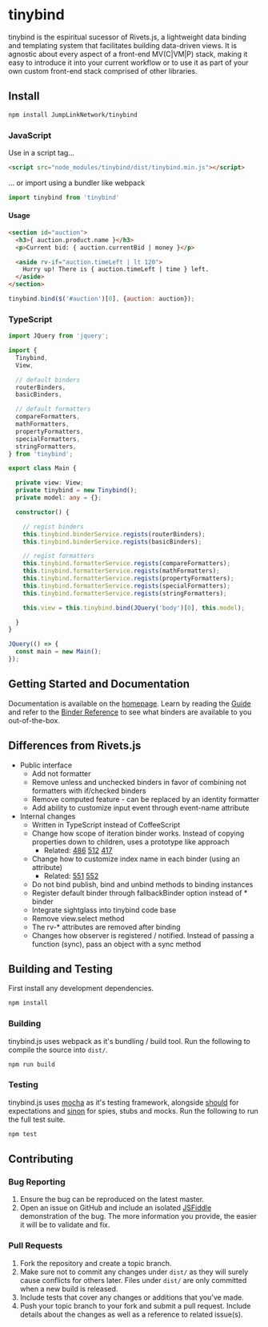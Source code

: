 # tinybind

tinybind is the espiritual sucessor of Rivets.js, a lightweight data binding and templating system that facilitates building data-driven views. It is agnostic about every aspect of a front-end MV(C|VM|P) stack, making it easy to introduce it into your current workflow or to use it as part of your own custom front-end stack comprised of other libraries.

## Install

```bash
npm install JumpLinkNetwork/tinybind
```

### JavaScript

Use in a script tag...

```html
<script src="node_modules/tinybind/dist/tinybind.min.js"></script>
```

... or import using a bundler like webpack

```javascript
import tinybind from 'tinybind'
```

#### Usage

```html
<section id="auction">
  <h3>{ auction.product.name }</h3>
  <p>Current bid: { auction.currentBid | money }</p>

  <aside rv-if="auction.timeLeft | lt 120">
    Hurry up! There is { auction.timeLeft | time } left.
  </aside>
</section>
```

```javascript
tinybind.bind($('#auction')[0], {auction: auction});
```

### TypeScript

```typescript
import JQuery from 'jquery';

import {
  Tinybind,
  View,

  // default binders
  routerBinders,
  basicBinders,

  // default formatters
  compareFormatters,
  mathFormatters,
  propertyFormatters,
  specialFormatters,
  stringFormatters,
} from 'tinybind';

export class Main {

  private view: View;
  private tinybind = new Tinybind();
  private model: any = {};

  constructor() {

    // regist binders
    this.tinybind.binderService.regists(routerBinders);
    this.tinybind.binderService.regists(basicBinders);

    // regist formatters
    this.tinybind.formatterService.regists(compareFormatters);
    this.tinybind.formatterService.regists(mathFormatters);
    this.tinybind.formatterService.regists(propertyFormatters);
    this.tinybind.formatterService.regists(specialFormatters);
    this.tinybind.formatterService.regists(stringFormatters);

    this.view = this.tinybind.bind(JQuery('body')[0], this.model);

  }
}

JQuery(() => {
  const main = new Main();
});
```

## Getting Started and Documentation

Documentation is available on the [homepage](http://blikblum.github.io/tinybind/). Learn by reading the [Guide](http://blikblum.github.io/tinybind/docs/guide/) and refer to the [Binder Reference](http://blikblum.github.io/tinybind/docs/reference/) to see what binders are available to you out-of-the-box.

## Differences from Rivets.js

* Public interface
  * Add not formatter
  * Remove unless and unchecked binders in favor of combining not formatters with if/checked binders
  * Remove computed feature - can be replaced by an identity formatter
  * Add ability to customize input event through event-name attribute
* Internal changes
  * Written in TypeScript instead of CoffeeScript
  * Change how scope of iteration binder works. Instead of copying properties down to children, uses a prototype like approach
    * Related: [486](https://github.com/mikeric/rivets/issues/486) [512](https://github.com/mikeric/rivets/issues/512) [417](https://github.com/mikeric/rivets/pull/417)
  * Change how to customize index name in each binder (using an attribute)
    * Related: [551](https://github.com/mikeric/rivets/issues/551) [552](https://github.com/mikeric/rivets/pull/552)
  * Do not bind publish, bind and unbind methods to binding instances
  * Register default binder through fallbackBinder option instead of * binder
  * Integrate sightglass into tinybind code base
  * Remove view.select method
  * The rv-* attributes are removed after binding
  * Changes how observer is registered / notified. Instead of passing a function (sync), pass an object with a sync method

## Building and Testing

First install any development dependencies.

```bash
npm install
```

### Building

tinybind.js uses webpack as it's bundling / build tool. Run the following to compile the source into `dist/`.

```bash
npm run build
```

### Testing

tinybind.js uses [mocha](http://visionmedia.github.io/mocha/) as it's testing framework, alongside [should](https://github.com/visionmedia/should.js/) for expectations and [sinon](http://sinonjs.org/) for spies, stubs and mocks. Run the following to run the full test suite.

```bash
npm test
```

## Contributing

### Bug Reporting

1. Ensure the bug can be reproduced on the latest master.
2. Open an issue on GitHub and include an isolated [JSFiddle](http://jsfiddle.net/) demonstration of the bug. The more information you provide, the easier it will be to validate and fix.

### Pull Requests

1. Fork the repository and create a topic branch.
2. Make sure not to commit any changes under `dist/` as they will surely cause conflicts for others later. Files under `dist/` are only committed when a new build is released.
3. Include tests that cover any changes or additions that you've made.
4. Push your topic branch to your fork and submit a pull request. Include details about the changes as well as a reference to related issue(s).
